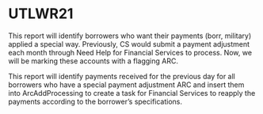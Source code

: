 # UTLWR21

This report will identify borrowers who want their payments (borr, military) applied a special way. Previously, CS would submit a payment adjustment each month through Need Help for Financial Services to process. Now, we will be marking these accounts with a flagging ARC.  

This report will identify payments received for the previous day for all borrowers who have a special payment adjustment ARC and insert them into ArcAddProcessing to create a task for Financial Services to reapply the payments according to the borrower’s specifications.
